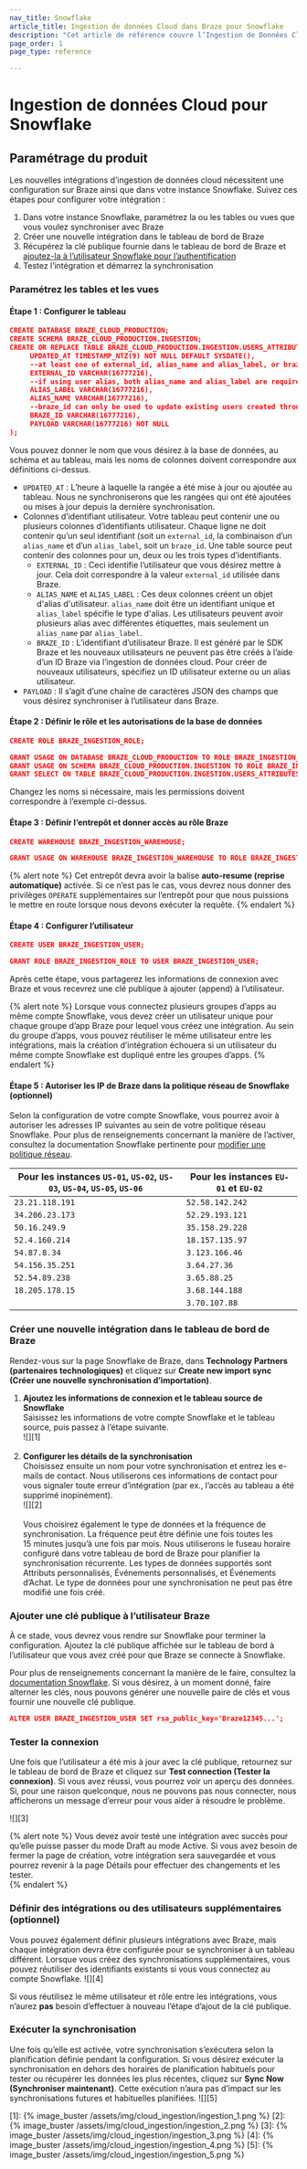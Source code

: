 ```yaml
---
nav_title: Snowflake
article_title: Ingestion de données Cloud dans Braze pour Snowflake
description: "Cet article de référence couvre l’Ingestion de Données Cloud dans Braze et comment synchroniser les données utilisateur pertinentes avec votre intégration Snowflake."
page_order: 1
page_type: reference

---
```


# Ingestion de données Cloud pour Snowflake

## Paramétrage du produit

Les nouvelles intégrations d’ingestion de données cloud nécessitent une configuration sur Braze ainsi que dans votre instance Snowflake. Suivez ces étapes pour configurer votre intégration :
1. Dans votre instance Snowflake, paramétrez la ou les tables ou vues que vous voulez synchroniser avec Braze
2. Créer une nouvelle intégration dans le tableau de bord de Braze
3. Récupérez la clé publique fournie dans le tableau de bord de Braze et [ajoutez-la à l’utilisateur Snowflake pour l’authentification](https://docs.snowflake.com/en/user-guide/key-pair-auth.html)
4. Testez l’intégration et démarrez la synchronisation

### Paramétrez les tables et les vues

#### Étape 1 : Configurer le tableau

```json
CREATE DATABASE BRAZE_CLOUD_PRODUCTION;
CREATE SCHEMA BRAZE_CLOUD_PRODUCTION.INGESTION;
CREATE OR REPLACE TABLE BRAZE_CLOUD_PRODUCTION.INGESTION.USERS_ATTRIBUTES_SYNC (
     UPDATED_AT TIMESTAMP_NTZ(9) NOT NULL DEFAULT SYSDATE(),
     --at least one of external_id, alias_name and alias_label, or braze_id is required  
     EXTERNAL_ID VARCHAR(16777216),
     --if using user alias, both alias_name and alias_label are required
     ALIAS_LABEL VARCHAR(16777216),
     ALIAS_NAME VARCHAR(16777216),
     --braze_id can only be used to update existing users created through the Braze SDK
     BRAZE_ID VARCHAR(16777216),
     PAYLOAD VARCHAR(16777216) NOT NULL
);
```

Vous pouvez donner le nom que vous désirez à la base de données, au schéma et au tableau, mais les noms de colonnes doivent correspondre aux définitions ci-dessus.

- `UPDATED_AT` : L’heure à laquelle la rangée a été mise à jour ou ajoutée au tableau. Nous ne synchroniserons que les rangées qui ont été ajoutées ou mises à jour depuis la dernière synchronisation.
- Colonnes d’identifiant utilisateur. Votre tableau peut contenir une ou plusieurs colonnes d’identifiants utilisateur. Chaque ligne ne doit contenir qu’un seul identifiant (soit un `external_id`, la combinaison d’un `alias_name` et d’un `alias_label`, soit un `braze_id`. Une table source peut contenir des colonnes pour un, deux ou les trois types d’identifiants. 
    - `EXTERNAL_ID` : Ceci identifie l’utilisateur que vous désirez mettre à jour.  Cela doit correspondre à la valeur `external_id` utilisée dans Braze. 
    - `ALIAS_NAME` et `ALIAS_LABEL` : Ces deux colonnes créent un objet d'alias d'utilisateur. `alias_name` doit être un identifiant unique et `alias_label` spécifie le type d'alias. Les utilisateurs peuvent avoir plusieurs alias avec différentes étiquettes, mais seulement un `alias_name` par `alias_label`.
    - `BRAZE_ID` : L’identifiant d’utilisateur Braze. Il est généré par le SDK Braze et les nouveaux utilisateurs ne peuvent pas être créés à l’aide d’un ID Braze via l’ingestion de données cloud. Pour créer de nouveaux utilisateurs, spécifiez un ID utilisateur externe ou un alias utilisateur. 
- `PAYLOAD` : Il s’agit d’une chaîne de caractères JSON des champs que vous désirez synchroniser à l’utilisateur dans Braze.

#### Étape 2 : Définir le rôle et les autorisations de la base de données

```json
CREATE ROLE BRAZE_INGESTION_ROLE;

GRANT USAGE ON DATABASE BRAZE_CLOUD_PRODUCTION TO ROLE BRAZE_INGESTION_ROLE;
GRANT USAGE ON SCHEMA BRAZE_CLOUD_PRODUCTION.INGESTION TO ROLE BRAZE_INGESTION_ROLE;
GRANT SELECT ON TABLE BRAZE_CLOUD_PRODUCTION.INGESTION.USERS_ATTRIBUTES_SYNC TO ROLE BRAZE_INGESTION_ROLE;
```

Changez les noms si nécessaire, mais les permissions doivent correspondre à l’exemple ci-dessus.

#### Étape 3 : Définir l’entrepôt et donner accès au rôle Braze

```json
CREATE WAREHOUSE BRAZE_INGESTION_WAREHOUSE;

GRANT USAGE ON WAREHOUSE BRAZE_INGESTION_WAREHOUSE TO ROLE BRAZE_INGESTION_ROLE;
```

{% alert note %}
Cet entrepôt devra avoir la balise **auto-resume (reprise automatique)** activée. Si ce n’est pas le cas, vous devrez nous donner des privilèges `OPERATE` supplémentaires sur l’entrepôt pour que nous puissions le mettre en route lorsque nous devons exécuter la requête.
{% endalert %}

#### Étape 4 : Configurer l’utilisateur

```json
CREATE USER BRAZE_INGESTION_USER;

GRANT ROLE BRAZE_INGESTION_ROLE TO USER BRAZE_INGESTION_USER;
```

Après cette étape, vous partagerez les informations de connexion avec Braze et vous recevrez une clé publique à ajouter (append) à l’utilisateur.

{% alert note %}
Lorsque vous connectez plusieurs groupes d’apps au même compte Snowflake, vous devez créer un utilisateur unique pour chaque groupe d’app Braze pour lequel vous créez une intégration. Au sein du groupe d’apps, vous pouvez réutiliser le même utilisateur entre les intégrations, mais la création d’intégration échouera si un utilisateur du même compte Snowflake est dupliqué entre les groupes d’apps.
{% endalert %}

#### Étape 5 : Autoriser les IP de Braze dans la politique réseau de Snowflake (optionnel)

Selon la configuration de votre compte Snowflake, vous pourrez avoir à autoriser les adresses IP suivantes au sein de votre politique réseau Snowflake. Pour plus de renseignements concernant la manière de l’activer, consultez la documentation Snowflake pertinente pour [modifier une politique réseau](https://docs.snowflake.com/en/user-guide/network-policies.html#modifying-network-policies).

| Pour les instances `US-01`, `US-02`, `US-03`, `US-04`, `US-05`, `US-06` | Pour les instances `EU-01` et `EU-02` |
|---|---|
| `23.21.118.191`| `52.58.142.242`
| `34.206.23.173`| `52.29.193.121`
| `50.16.249.9`| `35.158.29.228`
| `52.4.160.214`| `18.157.135.97`
| `54.87.8.34`| `3.123.166.46`
| `54.156.35.251`| `3.64.27.36`
| `52.54.89.238`| `3.65.88.25`
| `18.205.178.15`| `3.68.144.188`
|   | `3.70.107.88`

### Créer une nouvelle intégration dans le tableau de bord de Braze

Rendez-vous sur la page Snowflake de Braze, dans **Technology Partners (partenaires technologiques)** et cliquez sur **Create new import sync (Créer une nouvelle synchronisation d’importation)**.

1. **Ajoutez les informations de connexion et le tableau source de Snowflake**<br>
Saisissez les informations de votre compte Snowflake et le tableau source, puis passez à l’étape suivante.<br>![][1]<br><br>
2. **Configurer les détails de la synchronisation**<br>
Choisissez ensuite un nom pour votre synchronisation et entrez les e-mails de contact. Nous utiliserons ces informations de contact pour vous signaler toute erreur d’intégration (par ex., l’accès au tableau a été supprimé inopinément).<br>![][2]<br><br> Vous choisirez également le type de données et la fréquence de synchronisation. La fréquence peut être définie une fois toutes les 15 minutes jusqu’à une fois par mois. Nous utiliserons le fuseau horaire configuré dans votre tableau de bord de Braze pour planifier la synchronisation récurrente. Les types de données supportés sont Attributs personnalisés, Événements personnalisés, et Événements d’Achat. Le type de données pour une synchronisation ne peut pas être modifié une fois créé. 

### Ajouter une clé publique à l’utilisateur Braze
À ce stade, vous devrez vous rendre sur Snowflake pour terminer la configuration. Ajoutez la clé publique affichée sur le tableau de bord à l’utilisateur que vous avez créé pour que Braze se connecte à Snowflake.

Pour plus de renseignements concernant la manière de le faire, consultez la [documentation Snowflake](https://docs.snowflake.com/en/user-guide/key-pair-auth.html). Si vous désirez, à un moment donné, faire alterner les clés, nous pouvons générer une nouvelle paire de clés et vous fournir une nouvelle clé publique.

```json
ALTER USER BRAZE_INGESTION_USER SET rsa_public_key='Braze12345...';
```

### Tester la connexion

Une fois que l’utilisateur a été mis à jour avec la clé publique, retournez sur le tableau de bord de Braze et cliquez sur **Test connection (Tester la connexion)**. Si vous avez réussi, vous pourrez voir un aperçu des données. Si, pour une raison quelconque, nous ne pouvons pas nous connecter, nous afficherons un message d’erreur pour vous aider à résoudre le problème.

![][3]

{% alert note %}
Vous devez avoir testé une intégration avec succès pour qu’elle puisse passer du mode Draft au mode Active. Si vous avez besoin de fermer la page de création, votre intégration sera sauvegardée et vous pourrez revenir à la page Détails pour effectuer des changements et les tester.  
{% endalert %}

### Définir des intégrations ou des utilisateurs supplémentaires (optionnel)

Vous pouvez également définir plusieurs intégrations avec Braze, mais chaque intégration devra être configurée pour se synchroniser à un tableau différent. Lorsque vous créez des synchronisations supplémentaires, vous pouvez réutiliser des identifiants existants si vous vous connectez au compte Snowflake.
![][4]

Si vous réutilisez le même utilisateur et rôle entre les intégrations, vous n’aurez **pas** besoin d’effectuer à nouveau l’étape d’ajout de la clé publique.

### Exécuter la synchronisation

Une fois qu’elle est activée, votre synchronisation s’exécutera selon la planification définie pendant la configuration. Si vous désirez exécuter la synchronisation en dehors des horaires de planification habituels pour tester ou récupérer les données les plus récentes, cliquez sur **Sync Now (Synchroniser maintenant)**. Cette exécution n’aura pas d’impact sur les synchronisations futures et habituelles planifiées. 
![][5]

[1]: {% image_buster /assets/img/cloud_ingestion/ingestion_1.png %}
[2]: {% image_buster /assets/img/cloud_ingestion/ingestion_2.png %}
[3]: {% image_buster /assets/img/cloud_ingestion/ingestion_3.png %}
[4]: {% image_buster /assets/img/cloud_ingestion/ingestion_4.png %}
[5]: {% image_buster /assets/img/cloud_ingestion/ingestion_5.png %}
